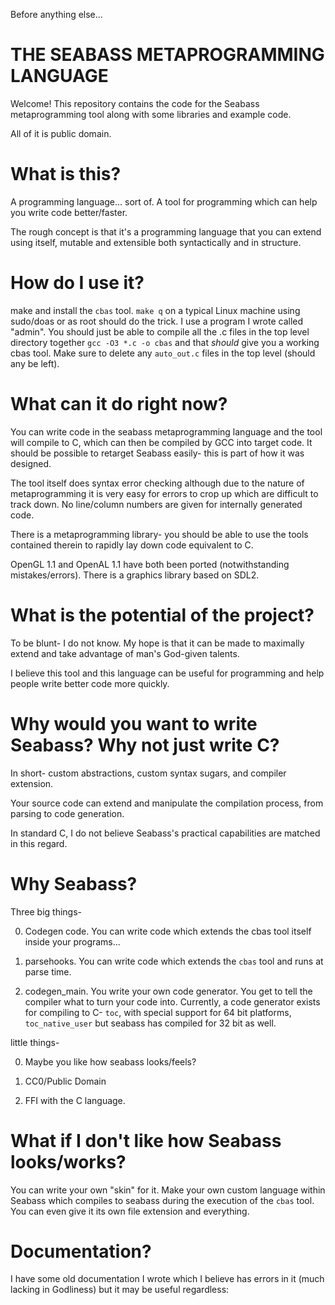 Before anything else...

# THE SEABASS METAPROGRAMMING LANGUAGE

Welcome! This repository contains the code for the Seabass metaprogramming
tool along with some libraries and example code.

All of it is public domain.

# What is this?

A programming language... sort of. A tool for programming which can help you write code
better/faster.

The rough concept is that it's a programming language that you can extend using itself,
mutable and extensible both syntactically and in structure.

# How do I use it?

make and install the `cbas` tool. `make q` on a typical Linux machine using sudo/doas or as root
should do the trick. I use a program I wrote called "admin". You should just be able to compile all
the .c files in the top level directory together `gcc -O3 *.c -o cbas` and that _should_ give you
a working cbas tool. Make sure to delete any `auto_out.c` files in the top level (should any
be left).

# What can it do right now?

You can write code in the seabass metaprogramming language and the tool will compile to C, which
can then be compiled by GCC into target code. It should be possible to retarget Seabass easily-
this is part of how it was designed.

The tool itself does syntax error checking although due to the nature of metaprogramming
it is very easy for errors to crop up which are difficult to track down. No line/column
numbers are given for internally generated code.

There is a metaprogramming library- you should be able to use the tools contained therein
to rapidly lay down code equivalent to C. 

OpenGL 1.1 and OpenAL 1.1 have both been ported (notwithstanding mistakes/errors). There is
a graphics library based on SDL2.

# What is the potential of the project?

To be blunt- I do not know. My hope is that it can be made to maximally extend and take
advantage of man's God-given talents.

I believe this tool and this language can be useful for programming and help people
write better code more quickly.

# Why would you want to write Seabass? Why not just write C?

In short- custom abstractions, custom syntax sugars, and compiler extension.

Your source code can extend and manipulate the compilation process, from parsing
to code generation.

In standard C, I do not believe Seabass's practical capabilities are matched in this regard.


# Why Seabass?

Three big things-

0. Codegen code. You can write code which extends the cbas tool itself inside your programs...

1. parsehooks. You can write code which extends the `cbas` tool and runs at parse time.

2. codegen_main. You write your own code generator. You get to tell the compiler what to turn
your code into. Currently, a code generator exists for compiling to C- `toc`, with special
support for 64 bit platforms, `toc_native_user` but seabass has compiled for 32 bit as well.

little things-

0. Maybe you like how seabass looks/feels?

1. CC0/Public Domain

2. FFI with the C language.



# What if I don't like how Seabass looks/works?

You can write your own "skin" for it. Make your own custom language within Seabass which
compiles to seabass during the execution of the `cbas` tool. You can even give it its own
file extension and everything.

# Documentation?

I have some old documentation I wrote which I believe has errors in it (much lacking in Godliness) 
but it may be useful regardless:




